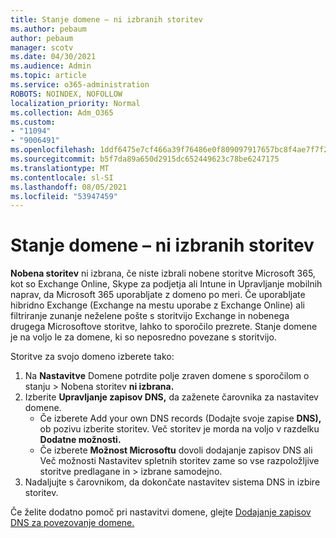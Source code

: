 ```yaml
---
title: Stanje domene – ni izbranih storitev
ms.author: pebaum
author: pebaum
manager: scotv
ms.date: 04/30/2021
ms.audience: Admin
ms.topic: article
ms.service: o365-administration
ROBOTS: NOINDEX, NOFOLLOW
localization_priority: Normal
ms.collection: Adm_O365
ms.custom:
- "11094"
- "9006491"
ms.openlocfilehash: 1ddf6475e7cf466a39f76486e0f809097917657bc8f4ae7f7f2b516657308f39
ms.sourcegitcommit: b5f7da89a650d2915dc652449623c78be6247175
ms.translationtype: MT
ms.contentlocale: sl-SI
ms.lasthandoff: 08/05/2021
ms.locfileid: "53947459"
---
```

# <a name="domain-status---no-services-selected"></a>Stanje domene – ni izbranih storitev

**Nobena storitev** ni izbrana, če niste izbrali nobene storitve Microsoft 365, kot so Exchange Online, Skype za podjetja ali Intune in Upravljanje mobilnih naprav, da Microsoft 365 uporabljate z domeno po meri. Če uporabljate hibridno Exchange (Exchange na mestu uporabe z Exchange Online) ali filtriranje zunanje neželene pošte s storitvijo Exchange in nobenega drugega Microsoftove storitve, lahko to sporočilo prezrete. Stanje domene je na voljo le za domene, ki so neposredno povezane s storitvijo.

Storitve za svojo domeno izberete tako:

1. Na **Nastavitve** Domene potrdite polje zraven domene s sporočilom o stanju  >  [](https://admin.microsoft.com/Adminportal/Home)Nobena storitev **ni izbrana.**
1. Izberite **Upravljanje zapisov DNS,** da zaženete čarovnika za nastavitev domene.
    - Če izberete Add your own DNS records (Dodajte svoje zapise **DNS),** ob pozivu izberite storitev. Več storitev je morda na voljo v razdelku **Dodatne možnosti.**
    - Če izberete **Možnost Microsoftu** dovoli dodajanje zapisov DNS ali Več možnosti Nastavitev spletnih storitev zame so vse razpoložljive storitve predlagane in  >   izbrane samodejno.
1. Nadaljujte s čarovnikom, da dokončate nastavitev sistema DNS in izbire storitev.
 
Če želite dodatno pomoč pri nastavitvi domene, glejte [Dodajanje zapisov DNS za povezovanje domene.](/microsoft-365/admin/get-help-with-domains/create-dns-records-at-any-dns-hosting-provider)

